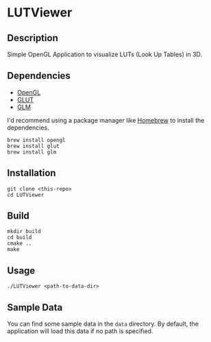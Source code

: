 # LUTViewer

## Description

Simple OpenGL Application to visualize LUTs (Look Up Tables) in 3D.

## Dependencies
- [OpenGL](https://www.opengl.org/)
- [GLUT](https://www.opengl.org/resources/libraries/glut/)
- [GLM](https://glm.g-truc.net/0.9.9/index.html)

I'd recommend using a package manager like [Homebrew](https://brew.sh/) to install the dependencies.

```
brew install opengl
brew install glut
brew install glm
```

## Installation

```
git clone <this-repo>
cd LUTViewer
```

## Build

```
mkdir build
cd build
cmake ..
make
```

## Usage

```
./LUTViewer <path-to-data-dir>
```

## Sample Data

You can find some sample data in the `data` directory. By default, the application will load this data if no path is
specified.


